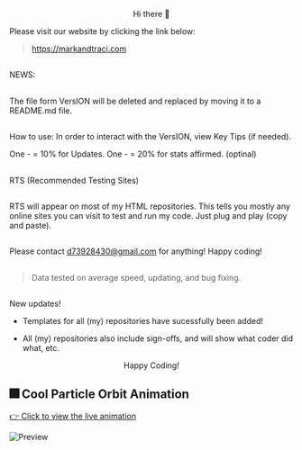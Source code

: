 <p align="center">Hi there 👋

 Please visit our website 
 by clicking the link below:  
>https://markandtraci.com
##
NEWS: 
##
The file form VersION will be deleted and replaced by moving it to a README.md file.
##
How to use: In order to interact with the VersION, view
Key Tips (if needed).

One - = 10% for Updates.
One - = 20% for stats affirmed. (optinal)
##
RTS (Recommended Testing Sites)
##
RTS will appear on
most of my HTML repositories. This tells you mostly any 
online sites you can visit to test and run my code. Just plug and play (copy and paste).
##
Please contact d73928430@gmail.com for anything!
Happy coding!
##
>Data tested on average speed, updating, and bug fixing.
##
New updates!

* Templates for all (my) repositories have sucessfully been added!

* All (my) repositories also include sign-offs, and will show what coder did what, etc.

<p align="center">Happy Coding!

## 🎆 Cool Particle Orbit Animation

[👉 Click to view the live animation](https://The3DP.github.io/particle-animation/)

![Preview](./preview.gif)  <!-- optional preview -->
